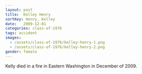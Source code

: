 ```yaml
---
layout: post
title:  Kelley Henry
sortKey: Henry, Kelley
date:   2009-12-01
categories: class-of-1976
tags: accident
images:
  - /assets/class-of-1976/kelley-henry-1.png
  - /assets/class-of-1976/kelley-henry-2.png
gender: female
---
```

Kelly died in a fire in Eastern Washington in December of 2009. 
